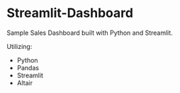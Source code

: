 # Streamlit-Dashboard
Sample Sales Dashboard built with Python and Streamlit.

Utilizing:

- Python
- Pandas 
- Streamlit
- Altair
